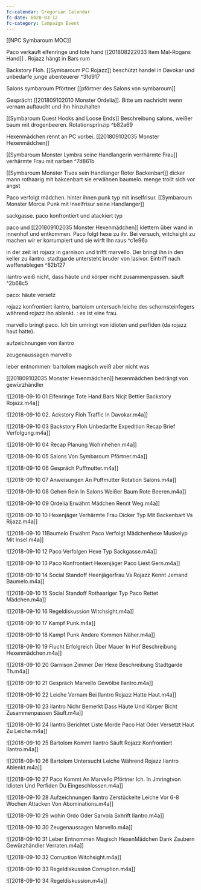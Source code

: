 ```yaml
---
fc-calendar: Gregorian Calendar
fc-date: 6020-03-12
fc-category: Campaign Event
---
```

[[NPC Symbaroum MOC]]

Paco verkauft elfenringe und tote hand [[201808222033 Item Mal-Rogans Hand]] . Rojazz hängt in Bars rum

Backstory Floh. [[Symbaroum PC Rojazz]] beschützt handel in Davokar und unbedarfe junge abenteuerer ^3fd917

Salons symbaroum Pförtner  [[pförtner des Salons von symbaroum]]

Gesprächt [[201809102010 Monster Ordelia]]. Bitte um nachricht wenn vernam auftaucht und ihn hinzuhalten

[[Symbaroum Quest Hooks and Loose Ends]] Beschreibung salons, weißer baum mit drogenbeeren. Rotationsprinzip ^b82a69

Hexenmädchen rennt an PC vorbei. [[201809102035 Monster Hexenmädchen]]

 [[Symbaroum Monster Lymbra seine Handlangerin verrhärmte Frau]] verhärmte Frau mit narben ^7d861b

[[Symbaroum Monster Tivos sein Handlanger Roter Backenbart]] dicker mann rothaarig mit bakcenbart sie erwähnen baumelo. menge trollt sich vor angst

 Paco verfolgt mädchen. hinter ihnen punk typ mit inselfrisur. [[Symbaroum Monster Morcai  Punk mit Inselfrisur seine Handlanger]]
 
sackgasse. paco konfrontiert und atackiert typ

paco und [[201809102035 Monster Hexenmädchen]] klettern über wand in innenhof und entkommen. Paco folgt hexe zu ihr. Bei versuch, witchsight zu machen wir er korrumpiert und sie wirft ihn raus ^c1e96a

in der zeit ist rojazz in garnison und trifft marvello. Der bringt ihn in den keller zu ilantro.  stadtgarde untersteht bruder von lasivor. Eintriff nach waffenablegen  ^82b127

ilantro weiß nicht, dass häute und körper nicht zusammenpassen. säuft ^2b68c5

paco: häute versetz

rojazz konfrontiert ilantro, bartolom untersuch leiche des schornsteinfegers während rojazz ihn ablenkt. : es ist eine frau. 

marvello bringt paco. Ich bin umringt von idioten und perfiden (da rojazz haut hatte).

aufzeichnungen von ilantro

zeugenaussagen marvello

leber entnommen: bartolom magisch weiß aber nicht was

[[201809102035 Monster Hexenmädchen]] hexenmädchen bedrängt von gewürzhändler



![[2018-09-10 01 Elfenringe Tote Hand Bars Nicjt Bettler Backstory Rojazz.m4a]]

![[2018-09-10 02. Ackstory Floh Traffic In Davokar.m4a]]

![[2018-09-10 03 Backstory Floh Unbedarfte Expedition Recap Brief Verfolgung.m4a]]

![[2018-09-10 04 Recap Planung Wohinhehen.m4a]]

![[2018-09-10 05 Salons Von Symbaroum Pförtner.m4a]]

![[2018-09-10 06 Gespräch Puffmutter.m4a]]

![[2018-09-10 07 Anweisungen An Puffmutter Rotation Salons.m4a]]

![[2018-09-10 08 Gehen Rein In Salons Weißer Baum Rote Beeren.m4a]]

![[2018-09-10 09 Ordelia Erwähnt Mädchen Rennt Weg.m4a]]

![[2018-09-10 10 Hexenjäger Verhärmte Frau Dicker Typ Mit Backenbart Vs Rijazz.m4a]]

![[2018-09-10 11Baumelo Erwähnt Paco Verfolgt Mädchenhexe Muskelyp Mit Insel.m4a]]

![[2018-09-10 12 Paco Verfolgen Hexe Typ Sackgasse.m4a]]

![[2018-09-10 13 Paco Konfrontiert Hexenjäger Paco Liest Gern.m4a]]

![[2018-09-10 14 Social Standoff Heenjägerfrau Vs Rojazz Kennt Jemand Baumelo.m4a]]

![[2018-09-10 15 Social Standoff Rothaariger Typ Paco Rettet Mädchen.m4a]]

![[2018-09-10 16 Regeldiskussion Witchsight.m4a]]

![[2018-09-10 17 Kampf Punk.m4a]]

![[2018-09-10 18 Kampf Punk Andere Kommen Näher.m4a]]

![[2018-09-10 19 Flucht Erfolgreich Über Mauer In Hof Beschreibung Hexenmädchen.m4a]]

![[2018-09-10 20 Garnison Zimmer Der Hexe Beschreibung Stadtgarde Th.m4a]]

![[2018-09-10 21 Gespräch Marvello Gewölbe Ilantro.m4a]]

![[2018-09-10 22 Leiche Vernam Bei Ilantro Rojazz Hatte Haut.m4a]]

![[2018-09-10 23 Ilantro Nichr Bemerkt Dass Häute Und Körper Bicht Zusammenpassen Säuft.m4a]]

![[2018-09-10 24 Ilantro Berichtet Liste Morde Paco Hat Oder Versetzt Haut Zu Leiche.m4a]]

![[2018-09-10 25 Bartolom Kommt Ilantro Säuft Rojazz Konfrontiert Ilantro.m4a]]

![[2018-09-10 26 Bartolom Untersucht Leiche Während Rojazz Ilantro Ablenkt.m4a]]

![[2018-09-10 27 Paco Kommt An Marvello Pförtner Ich. In Jmringtvon Idioten Und Perfiden Du Eingeschlossen.m4a]]

![[2018-09-10 28 Aufzeichnungen Ilantro Zerstückelte Leiche Vor 6-8 Wochen Attacken Von Abominations.m4a]]

![[2018-09-10 29 wohin Ordo Oder Sarvola Sxhrift Ilantro.m4a]]

![[2018-09-10 30 Zeugenaussagen Marvello.m4a]]

![[2018-09-10 31 Leber Entnommen Magisch HexenMädchen Dank Zaubern Gewürzhändler Verraten.m4a]]

![[2018-09-10 32 Corruption Witchsight.m4a]]

![[2018-09-10 33 Regeldiskussion Corruption.m4a]]

![[2018-09-10 34 Regeldiskussion.m4a]]